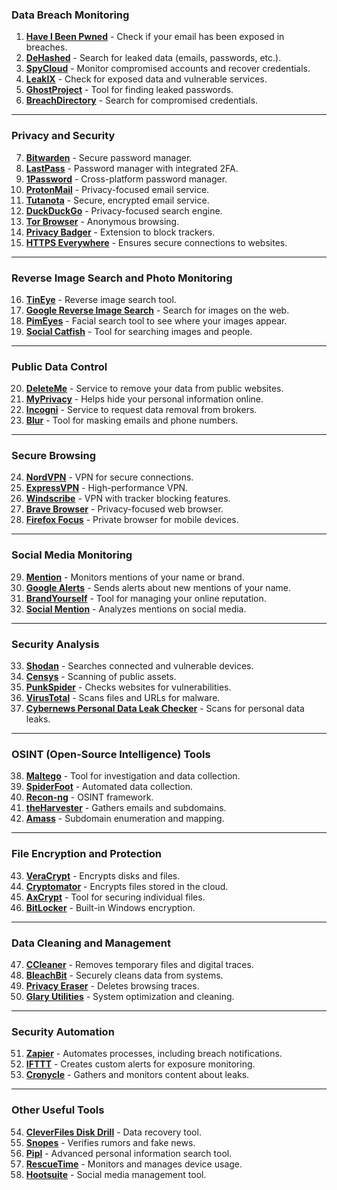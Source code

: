 ### **Data Breach Monitoring**
1. **[Have I Been Pwned](https://haveibeenpwned.com/)** - Check if your email has been exposed in breaches.
2. **[DeHashed](https://www.dehashed.com/)** - Search for leaked data (emails, passwords, etc.).
3. **[SpyCloud](https://spycloud.com/)** - Monitor compromised accounts and recover credentials.
4. **[LeakIX](https://leakix.net/)** - Check for exposed data and vulnerable services.
5. **[GhostProject](https://ghostproject.fr/)** - Tool for finding leaked passwords.
6. **[BreachDirectory](https://breachdirectory.org/)** - Search for compromised credentials.

---

### **Privacy and Security**
7. **[Bitwarden](https://bitwarden.com/)** - Secure password manager.
8. **[LastPass](https://www.lastpass.com/)** - Password manager with integrated 2FA.
9. **[1Password](https://1password.com/)** - Cross-platform password manager.
10. **[ProtonMail](https://protonmail.com/)** - Privacy-focused email service.
11. **[Tutanota](https://tutanota.com/)** - Secure, encrypted email service.
12. **[DuckDuckGo](https://duckduckgo.com/)** - Privacy-focused search engine.
13. **[Tor Browser](https://www.torproject.org/)** - Anonymous browsing.
14. **[Privacy Badger](https://privacybadger.org/)** - Extension to block trackers.
15. **[HTTPS Everywhere](https://www.eff.org/https-everywhere)** - Ensures secure connections to websites.

---

### **Reverse Image Search and Photo Monitoring**
16. **[TinEye](https://tineye.com/)** - Reverse image search tool.
17. **[Google Reverse Image Search](https://images.google.com/)** - Search for images on the web.
18. **[PimEyes](https://pimeyes.com/)** - Facial search tool to see where your images appear.
19. **[Social Catfish](https://socialcatfish.com/)** - Tool for searching images and people.

---

### **Public Data Control**
20. **[DeleteMe](https://joindeleteme.com/)** - Service to remove your data from public websites.
21. **[MyPrivacy](https://myprivacy.io/)** - Helps hide your personal information online.
22. **[Incogni](https://incogni.com/)** - Service to request data removal from brokers.
23. **[Blur](https://www.abine.com/blur/)** - Tool for masking emails and phone numbers.

---

### **Secure Browsing**
24. **[NordVPN](https://nordvpn.com/)** - VPN for secure connections.
25. **[ExpressVPN](https://www.expressvpn.com/)** - High-performance VPN.
26. **[Windscribe](https://windscribe.com/)** - VPN with tracker blocking features.
27. **[Brave Browser](https://brave.com/)** - Privacy-focused web browser.
28. **[Firefox Focus](https://www.mozilla.org/en-US/firefox/focus/)** - Private browser for mobile devices.

---

### **Social Media Monitoring**
29. **[Mention](https://mention.com/)** - Monitors mentions of your name or brand.
30. **[Google Alerts](https://www.google.com/alerts)** - Sends alerts about new mentions of your name.
31. **[BrandYourself](https://brandyourself.com/)** - Tool for managing your online reputation.
32. **[Social Mention](https://www.socialmention.com/)** - Analyzes mentions on social media.

---

### **Security Analysis**
33. **[Shodan](https://www.shodan.io/)** - Searches connected and vulnerable devices.
34. **[Censys](https://censys.io/)** - Scanning of public assets.
35. **[PunkSpider](https://punkspider.org/)** - Checks websites for vulnerabilities.
36. **[VirusTotal](https://www.virustotal.com/)** - Scans files and URLs for malware.
37. **[Cybernews Personal Data Leak Checker](https://cybernews.com/personal-data-leak-check/)** - Scans for personal data leaks.

---

### **OSINT (Open-Source Intelligence) Tools**
38. **[Maltego](https://www.maltego.com/)** - Tool for investigation and data collection.
39. **[SpiderFoot](https://www.spiderfoot.net/)** - Automated data collection.
40. **[Recon-ng](https://github.com/lanmaster53/recon-ng)** - OSINT framework.
41. **[theHarvester](https://github.com/laramies/theHarvester)** - Gathers emails and subdomains.
42. **[Amass](https://github.com/owasp-amass/amass)** - Subdomain enumeration and mapping.

---

### **File Encryption and Protection**
43. **[VeraCrypt](https://www.veracrypt.fr/)** - Encrypts disks and files.
44. **[Cryptomator](https://cryptomator.org/)** - Encrypts files stored in the cloud.
45. **[AxCrypt](https://www.axcrypt.net/)** - Tool for securing individual files.
46. **[BitLocker](https://learn.microsoft.com/en-us/windows/security/information-protection/bitlocker/bitlocker-overview)** - Built-in Windows encryption.

---

### **Data Cleaning and Management**
47. **[CCleaner](https://www.ccleaner.com/)** - Removes temporary files and digital traces.
48. **[BleachBit](https://www.bleachbit.org/)** - Securely cleans data from systems.
49. **[Privacy Eraser](https://www.cybertronsoft.com/products/privacy-eraser/)** - Deletes browsing traces.
50. **[Glary Utilities](https://www.glarysoft.com/)** - System optimization and cleaning.

---

### **Security Automation**
51. **[Zapier](https://zapier.com/)** - Automates processes, including breach notifications.
52. **[IFTTT](https://ifttt.com/)** - Creates custom alerts for exposure monitoring.
53. **[Cronycle](https://www.cronycle.com/)** - Gathers and monitors content about leaks.

---

### **Other Useful Tools**
54. **[CleverFiles Disk Drill](https://www.cleverfiles.com/)** - Data recovery tool.
55. **[Snopes](https://www.snopes.com/)** - Verifies rumors and fake news.
56. **[Pipl](https://pipl.com/)** - Advanced personal information search tool.
57. **[RescueTime](https://www.rescuetime.com/)** - Monitors and manages device usage.
58. **[Hootsuite](https://hootsuite.com/)** - Social media management tool.

